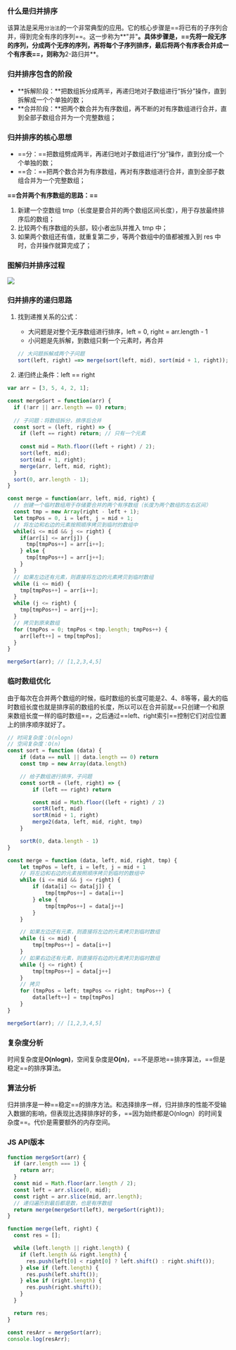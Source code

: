 ### 什么是归并排序

该算法是采用`分治法`的一个非常典型的应用。它的核心步骤是==将已有的子序列合并，得到完全有序的序列==。这一步称为**"并"**。具体步骤是，==先将一段无序的序列，分成两个无序的序列，再将每个子序列排序，最后将两个有序表合并成一个有序表==，则称为**2-路归并**。

### 归并排序包含的阶段

- **拆解阶段：**把数组拆分成两半，再递归地对子数组进行“拆分”操作，直到拆解成一个个单独的数；
- **合并阶段：**把两个数合并为有序数组，再不断的对有序数组进行合并，直到全部子数组合并为一个完整数组；

### 归并排序的核心思想

- ==分：==把数组劈成两半，再递归地对子数组进行“分”操作，直到分成一个个单独的数；
- ==合：==把两个数合并为有序数组，再对有序数组进行合并，直到全部子数组合并为一个完整数组；

**==合并两个有序数组的思路：==**

1. 新建一个空数组 tmp（长度是要合并的两个数组区间长度），用于存放最终排序后的数组；
2. 比较两个有序数组的头部，较小者出队并推入 tmp 中；
3. 如果两个数组还有值，就重复第二步，等两个数组中的值都被推入到 res 中时，合并操作就算完成了；

### 图解归并排序过程

![](https://tva1.sinaimg.cn/large/e6c9d24ely1h1oekhdmtyj20u00uiabv.jpg)

### 归并排序的递归思路

1. 找到递推关系的公式：

   - 大问题是对整个无序数组进行排序，left = 0, right = arr.length - 1
   - 小问题是先拆解，到数组只剩一个元素时，再合并

   ```js
   // 大问题拆解成两个子问题
   sort(left, right) ==> merge(sort(left, mid), sort(mid + 1, right));
   ```

2. 递归终止条件：left == right

```js
var arr = [3, 5, 4, 2, 1];

const mergeSort = function(arr) {
  if (!arr || arr.length == 0) return;
  
  // 子问题：将数组拆分，排序后合并
  const sort = (left, right) => {
    if (left == right) return; // 只有一个元素
    
    const mid = Math.floor((left + right) / 2);
    sort(left, mid);
    sort(mid + 1, right);
    merge(arr, left, mid, right);
  }
  sort(0, arr.length - 1);
}

const merge = function(arr, left, mid, right) {
  // 创建一个临时数组用于存储要合并的两个有序数组（长度为两个数组的左右区间）
  const tmp = new Array(right - left + 1);
  let tmpPos = 0, i = left, j = mid + 1;
  // 将左边和右边的元素按照顺序拷贝到临时的数组中
  while(i <= mid && j <= right) {
    if(arr[i] <= arr[j]) {
      tmp[tmpPos++] = arr[i++];
    } else {
      tmp[tmpPos++] = arr[j++];
    }
  }
  // 如果左边还有元素，则直接将左边的元素拷贝到临时数组
  while (i <= mid) {
    tmp[tmpPos++] = arr[i++];
  }
  while (j <= right) {
    tmp[tmpPos++] = arr[j++];
  }
  // 拷贝到原来数组
  for (tmpPos = 0; tmpPos < tmp.length; tmpPos++) {
    arr[left++] = tmp[tmpPos];
  }
}

mergeSort(arr); // [1,2,3,4,5]
```

### 临时数组优化

由于每次在合并两个数组的时候，临时数组的长度可能是2、4、8等等，最大的临时数组长度也就是排序前的数组的长度，所以可以在合并前就==只创建一个和原来数组长度一样的临时数组==，之后通过==left、right索引==控制它们对应位置上的排序顺序就好了。

```js
// 时间复杂度：O(nlogn)
// 空间复杂度：O(n)
const sort = function (data) {
    if (data == null || data.length == 0) return
    const tmp = new Array(data.length)

    // 给子数组进行排序，子问题
    const sortR = (left, right) => {
        if (left == right) return

        const mid = Math.floor((left + right) / 2)
        sortR(left, mid)
        sortR(mid + 1, right)
        merge2(data, left, mid, right, tmp)
    }

    sortR(0, data.length - 1)
}

const merge = function (data, left, mid, right, tmp) {
    let tmpPos = left, i = left, j = mid + 1
    // 将左边和右边的元素按照顺序拷贝到临时的数组中
    while (i <= mid && j <= right) {
        if (data[i] <= data[j]) {
            tmp[tmpPos++] = data[i++]
        } else {
            tmp[tmpPos++] = data[j++]
        }
    }

    // 如果左边还有元素，则直接将左边的元素拷贝到临时数组
    while (i <= mid) {
        tmp[tmpPos++] = data[i++]
    }
    // 如果右边还有元素，则直接将右边的元素拷贝到临时数组
    while (j <= right) {
        tmp[tmpPos++] = data[j++]
    }
    // 拷贝
    for (tmpPos = left; tmpPos <= right; tmpPos++) {
        data[left++] = tmp[tmpPos]
    }
}

mergeSort(arr); // [1,2,3,4,5]
```

### 复杂度分析

时间复杂度是**O(nlogn)**，空间复杂度是**O(n)**，==不是原地==排序算法，==但是稳定==的排序算法。

### 算法分析

归并排序是一种==稳定==的排序方法。和选择排序一样，归并排序的性能不受输入数据的影响，但表现比选择排序好的多，==因为始终都是O(nlogn）的时间复杂度==。代价是需要额外的内存空间。

### JS API版本

```js
function mergeSort(arr) {
  if (arr.length === 1) {
    return arr;
  }
  const mid = Math.floor(arr.length / 2);
  const left = arr.slice(0, mid);
  const right = arr.slice(mid, arr.length);
  // 递归遍历到最后都是数，也是有序数组
  return merge(mergeSort(left), mergeSort(right));
}

function merge(left, right) {
  const res = [];

  while (left.length || right.length) {
    if (left.length && right.length) {
      res.push(left[0] < right[0] ? left.shift() : right.shift());
    } else if (left.length) {
      res.push(left.shift());
    } else if (right.length) {
      res.push(right.shift());
    }
  }

  return res;
}

const resArr = mergeSort(arr);
console.log(resArr);
```

